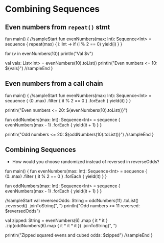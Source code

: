 # Combining Sequences

## Even numbers from `repeat()` stmt

<div class="kotlin-code">
fun main() {
//sampleStart
  fun evenNumbers(max: Int): Sequence&lt;Int> =
    sequence {
      repeat(max) { i: Int ->
        if (i % 2 == 0) yield(i)
      }
    }

  for (v in evenNumbers(10))
    println("Val $v")


  val vals: List&lt;Int> = evenNumbers(10).toList()
  println("Even numbers <= 10: ${vals}")
//sampleEnd
}
</div>


## Even numbers from a call chain

<div class="kotlin-code">
fun main() {
//sampleStart
  fun evenNumbers(max: Int): Sequence&lt;Int> =
    sequence {
      (0..max)
        .filter { it % 2 == 0 }
        .forEach { yield(it) }
    }

  println("Even numbers <= 20: ${evenNumbers(10).toList()}")

  fun oddNumbers(max: Int): Sequence&lt;Int> =
    sequence {
      evenNumbers(max - 1)
        .forEach {
          yield(it + 1)
        }
    }

  println("Odd numbers <= 20: ${oddNumbers(10).toList()}")
//sampleEnd
}
</div>


## Combining Sequences

* How would you choose randomized instead of reversed in reverseOdds?

<div class="kotlin-code">
fun main() {
  fun evenNumbers(max: Int): Sequence&lt;Int> =
    sequence {
      (0..max)
        .filter { it % 2 == 0 }
        .forEach { yield(it) }
    }

  fun oddNumbers(max: Int): Sequence&lt;Int> =
    sequence {
      evenNumbers(max - 1)
        .forEach {
          yield(it + 1)
        }
    }
    
//sampleStart
  val reversedOdds: String =
    oddNumbers(11)
      .toList()
      .reversed()
      .joinToString(", ")
  println("Odd numbers <= 11 reversed: $reversedOdds")

  val zipped: String =
    evenNumbers(6)
      .map { it * it }
      .zip(oddNumbers(6).map { it * it * it })
      .joinToString(", ")

  println("Zipped squared evens and cubed odds: $zipped")
//sampleEnd
}
</div>



